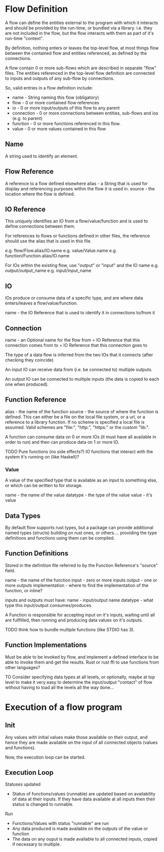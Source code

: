 # Flow Definition

A flow can define the entities external to the program with which it interacts and should be provided by the run-time, 
or bundled via a library. i.e. they are not included in the flow, but the flow interacts with them as part of it's
run-time "context".

By definition, nothing enters or leaves the top-level flow, at most things flow between the contained 
flow and entities referenced, as defined by the connections.

A flow contain 0 or more sub-flows which are described in separate "flow" files.
The entities referenced in the top-level flow definition are connected to inputs and outputs of any sub-flow by 
connections.

So, valid entries in a flow definition include:
- name       - String naming this flow (obligatory)
- flow       - 0 or more contained flow references
- io         - 0 or more input/outputs of this flow to any parent
- connection - 0 or more connections between entities, sub-flows and ios (e.g. to parent)
- function   - 0 or more functions referenced in this flow.
- value      - 0 or more values contained in this flow

## Name
A string used to identify an element.

## Flow Reference
A reference to a flow defined elsewhere
alias - a String that is used for display and referencing purposes within the flow it is used in.
source - the location where the flow is defined.

## IO Reference
This uniquely identifies an IO from a flow/value/function and is used to define connections between them.

For references to flows or functions defined in other files, the reference should use the
alias that is used in this file.

e.g. flow/Flow.alias/IO.name
e.g. value/Value.name
e.g. function/Function.alias/IO.name

For IOs within the existing flow, use "output" or "input" and the IO name
e.g. output/output_name
e.g. input/input_name

## IO
IOs produce or consume data of a specific type, and are where data enters/leaves a flow/value/function.

name - the IO Reference that is used to identify it in connections to/from it

## Connection
name - an Optional name for the flow
from = IO Reference that this connection comes from
to = IO Reference that this connection goes to

The type of a data flow is inferred from the two IOs that it connects (after checking they coincide)

An input IO can receive data from (i.e. be connected to) multiple outputs.

An output IO can be connected to multiple inputs (the data is copied to each one when produced).

## Function Reference
alias - the name of the function
source - the source of where the function is defined. This can either be a file on the local file
system, or a url, or a reference to a library function. If no scheme is specified a local file
is assumed. Valid schemes are "file:", "http:", "https:" or the custom "lib:".

A function can consume data on 0 or more IOs (it must have all available in order to run)
and then can produce data on 1 or more IO.

TODO
Pure functions (no side effects?)
IO functions that interact with the system it's running on (like Haskell)?

### Value
A value of the specified type that is available as an input to something else, or which can
be written to for storage.

name - the name of the value
datatype - the type of the value
value - it's value

## Data Types
By default flow supports rust types, but a package can provide additional named types (structs) building on
rust ones, or others.... providing the type definitions and functions using them can be compiled.

## Function Definitions
Stored in the definition file referred to by the Function Reference's "source" field.

name   - the name of the function
input  - zero or more inputs
output - one or more outputs
implementation - where to find the implementation of the function, or inline?

inputs and outputs must have:
name - input/output name
datatype - what type this input/output consumes/produces

A Function is responsible for accepting input on it's inputs, waiting until all are fullfilled,
then running and producing data values on it's outputs.

TODO think how to bundle multiple functions (like STDIO has 3).

## Function Implementations
Must be able to be invoked by flow, and implement a defined interface to be able to invoke them and get the results.
Rust or rust ffi to use functions from other languages?

TO Consider
specifying data types at all levels, or optionally, maybe at top level to make it very easy to 
determine the input/output "contact" of flow without having to load all the levels all the way done...


# Execution of a flow program

## Init
Any values with initial values make those available on their output, and hence they are 
made available on the input of all connected objects (values and functions).

Now, the execution loop can be started.

## Execution Loop
Statuses updated
- Status of functions/values (runnable) are updated based on availability of data at their inputs.
If they have data available at all inputs then their status is changed to runnable.

Run
- Functions/Values with status "runnable" are run
- Any data produced is made available on the outputs of the value or function
- The data on any ouput is made available to all connected inputs, copied if necessary to multiple.